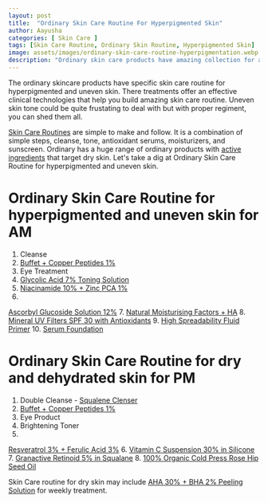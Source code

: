 ```yaml
---
layout: post
title:  "Ordinary Skin Care Routine For Hyperpigmented Skin"
author: Aayusha
categories: [ Skin Care ]
tags: [Skin Care Routine, Ordinary Skin Routine, Hyperpigmented Skin]
image: assets/images/ordinary-skin-care-routine-hyperpigmentation.webp
description: "Ordinary skin care products have amazing collection for a perfect skin care routine for hyperpigmented skin. This routine is effective because the products are made on proven clinical technologies."
---
```


The ordinary skincare products have specific skin care routine for hyperpigmented and uneven skin. There treatments offer an effective clinical technologies that help you build amazing skin care routine. Uneven skin tone could be quite frustating to deal with but with proper regiment, you can shed them all.
 

<a href="https://www.sheenyskincare.com/tags#Skin-Care-Routine" rel="dofollow" target="_blank">Skin Care Routines</a> are simple to make and follow. It is a combination of simple steps, cleanse, tone, antioxidant serums, moisturizers, and sunscreen. Ordinary has a huge range of ordinary products with <a href="https://www.sheenyskincare.com/active-ingredients-for-skin-care/" rel="dofollow" target="_blank">active ingredients</a> that target dry skin. Let's take a dig at Ordinary Skin Care Routine for hyperpigmented and uneven skin.

# Ordinary Skin Care Routine for hyperpigmented and uneven skin for AM

1. Cleanse
2. <a href="https://www.cultbeauty.co.uk/the-ordinary-buffet-copper-peptides-1.html" target="_blank" rel="nofollow">Buffet + Copper Peptides 1%</a>
3. Eye Treatment
4. <a href="https://www.cultbeauty.co.uk/the-ordinary-glycolic-acid-7-toning-solution.html" target="_blank" rel="nofollow">Glycolic Acid 7% Toning Solution</a>
5. <a href="https://www.cultbeauty.co.uk/the-ordinary-niacinamide-10-zinc-1.html" target="_blank" rel="nofollow">Niacinamide 10% + Zinc PCA 1%</a>
6. <a href="https://www.cultbeauty.co.uk/the-ordinary-ascorbyl-glucoside-solution-12.html" target="_blank" rel="nofollow">
Ascorbyl Glucoside Solution 12%</a>
7. <a href="https://www.cultbeauty.co.uk/the-ordinary-natural-moisturizing-factors-ha.html" target="_blank" rel="nofollow">Natural Moisturising Factors + HA</a>
8. <a href="https://www.cultbeauty.co.uk/the-ordinary" target="_blank" rel="nofollow">Mineral UV Filters SPF 30 with Antioxidants</a>
9. <a href="https://www.cultbeauty.co.uk/the-ordinary-high-spreadability-fluid-primer.html" target="_blank" rel="nofollow">High Spreadability Fluid Primer</a>
10. <a href="https://www.cultbeauty.co.uk/the-ordinary-serum-foundation.html" target="_blank" rel="nofollow">Serum Foundation</a>


# Ordinary Skin Care Routine for dry and dehydrated skin for PM

1. Double Cleanse - <a href="https://www.cultbeauty.co.uk/the-ordinary-squalene-cleanser.html" target="_blank" rel="nofollow">Squalene Clenser</a>
2. <a href="https://www.cultbeauty.co.uk/the-ordinary-buffet-copper-peptides-1.html" target="_blank" rel="nofollow">Buffet + Copper Peptides 1%</a>
3. Eye Product
4. Brightening Toner
5. <a href="https://www.cultbeauty.co.uk/the-ordinary-resveratrol-3-ferulic-acid-3.html" target="_blank" rel="nofollow">
Resveratrol 3% + Ferulic Acid 3%</a>
6. <a href="https://www.cultbeauty.co.uk/the-ordinary-vitamin-c-suspension-30-in-silicone.html" target="_blank" rel="nofollow">Vitamin C Suspension 30% in Silicone</a>
7. <a href="https://www.cultbeauty.co.uk/the-ordinary-granactive-retinoid-5-in-squalane.html" target="_blank" rel="nofollow">Granactive Retinoid 5% in Squalane</a>
8. <a href="https://www.cultbeauty.co.uk/the-ordinary-100-organic-cold-pressed-rose-hip-seed-oil.html" target="_blank" rel="nofollow">100% Organic Cold Press Rose Hip Seed Oil</a>

Skin Care routine for dry skin may include  <a href="https://www.cultbeauty.co.uk/the-ordinary-aha-30-bha-2-peeling-solution.html" target="_blank" rel="nofollow">AHA 30% + BHA 2% Peeling Solution</a> for weekly treatment.